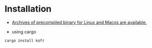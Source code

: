 # Installation

- [Archives of precompiled binary for Linux and Macos are available.](https://github.com/A-Fayez/kofr/releases)

- using cargo

```bash
cargo install kofr
```
